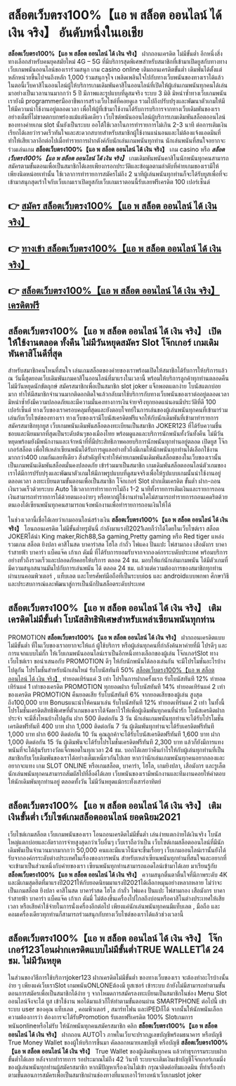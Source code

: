 # สล็อตเว็บตรง100%【แอ พ สล็อต ออนไลน์ ได้ เงิน จริง】   อันดับหนึ่งในเอเชีย 

**สล็อตเว็บตรง100%【แอ พ สล็อต ออนไลน์ ได้ เงิน จริง】** ฝากถอนเครดิต ไม่มีขั้นต่ำ  อีกหนึ่งสิ่งทางเลือกสำหรับคนยุคสมัยใหม่ 4G – 5G ที่มีบริการสุดพิเศษสำหรับสมาชิกที่เข้ามาเปิดยูสกับทางทางเว็บเกมพนันออนไลน์ของเราร่วมสนุก เกม casino online เติมถอนเครดิตขั้นต่ำ เดิมพันได้ตั้งแต่ หลักหน่วยขึ้นไปจนถึงหลัก 1,000 ร่วมสนุกจุใจ เพลิดเพลินใจไปกับทางเว็บพนันของทางเราได้แล้วในตอนี้เว็บคาสิโนออนไลน์ผู้ให้บริการเกมเดิมพันคาสิโนออนไลน์ที่เปิดให้ผู้เล่นเกมพนันทุกคนได้เล่นมาอย่างเป็นเวลานานมากกว่า 5 ปี มีภาพและรูปแบบที่ดูสมจริง ระบบ 3 มิติ
มิหนำซ้ำทางเว็บเกมพนันเรายังมี programmerมืออาชีพการสร้างเว็บไซต์ที่คอยดูเล  รวมไปถึงปรับปรุงและพัฒนาตัวเกมให้มีให้มีความน่าใช้งานอยู่ตลอดเวลา เพื่อให้ผู้ที่เข้ามาใช้งานได้รับการบริการจากทางเว็บเดิมพันของเราอย่างเต็มที่ไม่ขาดตกบกพร่องแม้แต่นิดเดียว เว็บไซต์พนันออนไลน์ผู้บริการเกมเดิมพันสล็อตออนไลน์ของทางค่ายเกม slot นั้นยังเป็นระบบ ออโต้ใช้เวลาในการทำรายการไม่เกิน 2-3 นาที ต่อการเติมเงิน เรียกได้เลยว่ารวดเร็วทันใจและสะดวกสบายสำหรับสมาชิกผู้ใช้งานแน่นอนและไม่ต้องแจ้งแอดมินที่ทำให้เสียเวลาอีกต่อไปเมื่อทำรายการฝากตังค์กับนักเล่นเกมพนันทุกท่าน
นักเล่นพนันที่สนใจอยากจะร่วมเล่นเกม **สล็อตเว็บตรง100%【แอ พ สล็อต ออนไลน์ ได้ เงิน จริง】** เกม casino  หรือ ***สล็อตเว็บตรง100%【แอ พ สล็อต ออนไลน์ ได้ เงิน จริง】*** เกมเดิมพันพนันคาสิโนนักพนันทุกคนสามารถสมัครตามขั้นตอนเพื่อเป็นสมาชิกได้เลยเพียงกรอกประวัติและข้อมูลตามลำดับที่ค่ายเกมของเรามีให้เพียงนิดหน่อยเท่านั้น ใช้เวลาการทำรายการสมัครไม่ถึง 2 นาทีผู้เล่นพนันทุกท่านก็จะได้รับยูสเพื่อที่จะเข้ามาสนุกสุดเร้าใจกับเว็บเกมเราเปิดยูสกับเว็บเกมเราตอนนี้รับเลยฟรีเครดิต 100 เปอร์เซ็นต์ 

## 👉 [สมัคร สล็อตเว็บตรง100%【แอ พ สล็อต ออนไลน์ ได้ เงิน จริง】](https://archa888.com/)
## 👉 [ทางเข้า สล็อตเว็บตรง100%【แอ พ สล็อต ออนไลน์ ได้ เงิน จริง】](https://archa888.com/)
## 👉 [สล็อตเว็บตรง100%【แอ พ สล็อต ออนไลน์ ได้ เงิน จริง】 เครดิตฟรี](https://archa888.com/)

## สล็อตเว็บตรง100%【แอ พ สล็อต ออนไลน์ ได้ เงิน จริง】 เปิดให้ใช้งานตลอด ทั้งคืน ไม่มีวันหยุดสมัคร Slot โจ๊กเกอร์ เกมเดิมพันคาสิโนดีที่สุด

สำหรับสมาชิกคนไหนที่สนใจ เล่นเกมสล็อตของค่ายของเราพร้อมเปิดให้สมาชิกได้รับการให้บริการแล้ว ณ วันนี้สุดยอดเว็บเดิมพันเกมคาสิโนออนไลน์ที่มาแรงในเวลานี้ พร้อมให้บริการลูกค้าทุกท่านตลอดคืน ไม่มีวันหยุดนักขัตฤกษ์ สมัครสมาชิกเพื่อเป็นสมาชิก slot joker แจ็กพอตแตกง่าย โบนัสแตกบ่อยมาก ทำให้มีสมาชิกจำนวนมากติดอกติดใจแล้วกลับมาใช้บริการกับทางเว็บพนันของเราต่ออยู่ตลอดเวลา มิหนำซ้ำยังมีความปลอดภัยและมีความมั่นคงทางการเงินจ่ายจริงทุกยอดแน่นอนมีประวัติที่ดี 100 เปอร์เซ็นต์ ทางเว็บของเราครอบคลุมที่สุดและยังตอบโจทย์ในการเล่นของผู้เล่นพนันทุกคนที่เข้ามาร่วมเล่นกับเว็บไซต์ของทางเรา
ทางเว็บของเรามีโบนัสเครดิตฟรีแจกให้กับนักเดิมพันที่เข้ามาทำรายการสมัครสมาชิกทุกยูส เว็บเกมพนันเดิมพันสล็อตลงทะเบียนเป็นสมาชิก JOKER123 ที่ได้รับความชื่นชอบและนิยมมากที่สุดเป็นระดับต้นๆของเมืองไทย พร้อมดูแลและบริการนักพนันทั้งวันทั้งคืน ไม่มีวันหยุดพร้อมยังมีพนักงานและเจ้าหน้าที่ที่มีประสิทธิภาพคอยบริการนักพนันทุกท่านอยู่ตลอด เปิดยูส โจ๊กเกอร์สล็อต เพื่อให้เหล่าเซียนพนันได้รับการดูแลอย่างทั่วถึงมีเกมให้นักพนันทุกท่านได้เลือกใช้งานมากกว่า400 เกมกันเลยทีเดียว
สิ่งสำคัญที่จะทำให้ค่ายเกมพนันเดิมพันสล็อตของในเว็บของเรานั้นเป็นเกมพนันเดิมพันสล็อตมั่นคงปลอดภัย เข้าร่วมมาเป็นสมาชิก  เกมเดิมพันสล็อตออนไลน์ตัวเกมของเราได้มีการปรับปรุงและพัฒนาตัวเกมให้มีภาพรูปแบบที่ดูสมจจริงเพื่อให้รูปแบบเกมนั้นน่าใช้งานอยู่ตลอดเวลา ลงทะเบียนตามขั้นตอนเพื่อเป็นสมาชิก โจ๊กเกอร์ Slot ฝากเติมเครดิต ขั้นต่ำ ฝาก-ถอน เงินรวดเร็วด้วยระบบ Auto ใช้เวลาการทำรายการไม่ถึง 1-2 นาทีทั้งรายการเติมเงินและรายการถอนเงินสามารถทำรายการได้ด้วยตนเองง่ายๆ หรือหากผู้ใช้งานท่านใดไม่สามารถทำรายการถอนเคดริตด้วยตนเองได้เซียนพนันทุกคนสามารถแจ้งพนักงานเพื่อทำรายการถอนเงินให้ได้

ในช่วงเวลานี้เชื่อได้เลยว่าเกมออนไลน์สร้างเงิน **สล็อตเว็บตรง100%【แอ พ สล็อต ออนไลน์ ได้ เงิน จริง】** โอนถอนเครดิต ไม่มีขั้นต่ำทรูมันนี่ กำลังมาแรงปี2021เลยก็ว่าได้โดยในเว็บไซต์เรา สล็อต JOKERได้นำ  King maker,Rich88,Sa gaming,Pretty gaming  หรือ Red tiger แหล่งรวมเกม สล็อต ยิงปลา คาสิโนสด บาคาร่าสด ไฮโล กำถั่ว ไพ่แคง ปั่นแปะ ไพ่สามกอง เสือมังกร บาคาร่าสายฟ้า บาคาร่า แบ็คแจ๊ค เก้าเก ดัมมี่ ที่ได้รับการยอมรับจากจากองค์กรระบดับประเทศ พร้อมบริการอย่างทั่วถึงรวดเร็วและปลอดภัยคอยให้บริการ ตลอด 24 ชม. มอบให้แก่นักเล่นเกมพนัน ได้มีตัวเกมที่มีความสนุกสนานมันไปกับการเล่นพนัน ได้ ตลอด 24 ชม. แล้วแต่ความต้องการของสมาชิกทุกท่านผ่านบนคอมพิวเตอร์ , แท็บเลต และโทรศัพท์มือถือที่เป็นระบบios และ androidแบบพกพา ศึกษาวิธีและประสบการณ์และพัฒนาสู่การเป็นนักปั่นสล็อตระดับประเทศ

## สล็อตเว็บตรง100%【แอ พ สล็อต ออนไลน์ ได้ เงิน จริง】 เติมเครดิตไม่มีขั้นต่ำ โบนัสสิทธิพิเศษสำหรับเหล่าเซียนพนันทุกท่าน

 PROMOTION  **สล็อตเว็บตรง100%【แอ พ สล็อต ออนไลน์ ได้ เงิน จริง】** ฝากถอนเครดิตแบบไม่มีขั้นต่ำ ที่ในเว็บของเราอยากจะให้แก่  ผู้ใช้บริการ หรือผู้เล่นทุกคนที่กำลังค้นหาค่ายที่มี โปรดีๆ และการแจกแบบไม่กั๊ก ให้เว็บเกมพนันออนไลน์เราเป็นอีกหนึ่งทางเลือกของผู้เล่น โจ๊กเกอร์Slot ทางเว็บไซต์เรา ขอนำเสนอกับ PROMOTION ดีๆ ให้กับนักพนันได้ลองเล่นกัน จะมีโปรโมชั่นอะไรบ้างไปดูกัน
โปรโมชั่นสำหรับนักเล่นใหม่ รับโบนัสทันที 50% [สล็อตเว็บตรง100%【แอ พ สล็อต ออนไลน์ ได้ เงิน จริง】](https://archa888.com/) ทำยอดเทิร์นแค่ 3 เท่า
โปรในการฝากครั้งแรก รับโบนัสทันที 12% ทำยอดเทิร์นแค่ 1 เท่าของเครดิต
 PROMOTION ทุกยอดฝาก รับโบนัสทันที 14% ทำยอดเทิร์นแค่ 2 เท่าของเครดิต
 PROMOTION คืนยอดเสีย รับโบนัสทันที 6% จากยอดเสียของผู้เล่น สูงสุดถึง100,000 บาท
Bonusแนะนำให้คนมาเล่น รับโบนัสทันที 12% ทำยอดเทิร์นแค่ 2 เท่า
ในทั้งนี้โปรโมชั่นเครดิตสิทธิพิเศษที่ตัวเกมของเราได้จัดหาไว้ให้เพื่อผู้เดิมพันทุกคนที่น่ารัก โบนัสเครดิตฝากประจำ จะมีสิ่งไหนบ้างไปดูกัน
ฝาก 500 ติดต่อกัน 3 วัน นักเล่นเกมพนันทุกท่านจะได้รับโปรโมชั่นเครดิตฟรีทันที 400 บาท
ฝาก 1,000 ติดต่อกัน 7 วัน ผู้เดิมพันทุกท่านจะได้รับเครดิตฟรีทันที 1,000 บาท
ฝาก 600 ติดต่อกัน 10 วัน คุณลูกค้าจะได้รับโบนัสเครดิตฟรีทันที 1,600 บาท
ฝาก 1,000 ติดต่อกัน 15 วัน ผู้เดิมพันจะได้รับโปรโมชั่นเครดิตฟรีทันที 2,300 บาท
แล้วก็ยังมีการแทงพนันที่จะได้ลุ้นรับรางวัลแจ็กพอตในทุกเวลา 24 ชม. บอกได้เลยว่าคืนกำไรให้กับผู้เล่นทุกท่านที่เป็นสมาชิกกับเว็บเดิมพันของเราได้อย่างเต็มเหนี่ยวกันไปเลย หากว่านักเล่นเกมพนันทุกคนอยากลองและอยากจะแทง เกม SLOT ONLINE  หรือเกมสล็อต, บาคาร่า, ไฮโล, เกมยิงปลา, เสือมังกร และรูเล็ต นักเล่นพนันทุกคนสามารถสัมผัสไปที่ลิ้งค์ได้เลย เว็บพนันของเรามีพนักงานและทีมงานคอยให้คำตอบให้นักเดิมพันทุกท่านอยู่ ตลอดทั้งวัน ไม่มีวันหยุดแม้กระทั่งเสาร์อาทิตย์

## สล็อตเว็บตรง100%【แอ พ สล็อต ออนไลน์ ได้ เงิน จริง】 เติมเงินขั้นต่ำ  เว็บไซต์เกมสล็อตออนไลน์ ยอดนิยม2021

เว็บไซต์เกมสล็อต เว็บเกมพนันของเรา โอนถอนเครดิตไม่มีขั้นต่ำ เล่นง่ายแตกง่ายได้เงินจริง โบนัสใหญ่แตกบ่อยและอัตราการจ่ายสูงสุดกว่าเว็บอื่นๆ เว็บเราถือว่าเป็น เว็บไซต์เกมสล็อตออนไลน์ที่มีนักเดิมพันเป็นจำนวนมากมากกว่า 50,000 คนและมีแนวโน้มจะขึ้นเรื่อยๆ เว็บเกมออนไลน์เรานั้นยังได้รับจากองค์กรระดับต่างประเทศในเรื่องของการพนัน สำหรับเหล่าเซียนพนันทุกท่านที่สนใจและอยากที่จะเข้ามาเป็นส่วนหนึ่งกับค่ายของเรา เซียนพนันทุกท่านสามารถแอดไลน์เข้ามาได้เลย
	มาเรียนรู้กับ **สล็อตเว็บตรง100%【แอ พ สล็อต ออนไลน์ ได้ เงิน จริง】** ความสนุกตื่นตาตื่นใจที่มีภาพระดับ 4K และมีเกมสุดฮิตที่มาแรงปี2021ให้กับยอดนิยมมาแรงปี2021ได้เลือกหมุนอย่างหลากหลาย  ไม่ว่าจะเป็นเกมสล็อต ยิงปลา คาสิโนสด บาคาร่าสด ไฮโล กำถั่ว ไพ่แคง ปั่นแปะ ไพ่สามกอง เสือมังกร บาคาร่าสายฟ้า บาคาร่า แบ็คแจ๊ค เก้าเก ดัมมี่ ไม่ต้องขึ้นเครื่องไปไกลถึงบ่อนหรือคาสิโนต่างประเทศให้เสียเวลา หรือเสียค่าใช้จ่ายในการนั่งเครื่องอีกต่อไป เพียงแค่นักเล่นพนันทุกคนมีแท็บเลต , มือถือ และคอมเครื่องเดียวทุกท่านก็สามารถร่วมสนุกกับทางเว็บไซต์ของเราได้แล้วช่วงเวลานี้

## สล็อตเว็บตรง100%【แอ พ สล็อต ออนไลน์ ได้ เงิน จริง】 โจ๊กเกอร์123โอนฝากเครดิตแบบไม่มีขั้นต่ำTRUE WALLETได้ 24 ชม. ไม่มีวันหยุด

ในส่วนของวิธีการใช้บริการjoker123 ฝากเครดิตไม่มีขั้นต่ำ ของทางเว็บของเรา จะต้องทำอะไรบ้างนั้น ง่าย ๆ เพียงแค่เว็บเราSlot เกมพนันONLONEต้องมี ยูสเซอร์ เข้าระบบ ถ้ายังไม่มีสามารถทำตามขั้นตอนการสมัครเพื่อเป็นสมาชิกได้ง่าย ๆ จากโหมดการสมัครลงทะเบียนเป็นสมาชิกในช่อง Menu Slot ออนไลน์จึงจะได้ ยูส เข้าใช้งาน พอได้มาแล้วก็ให้ทำตามขั้นตอนผ่าน SMARTPHONE ต่อไปนี้
เข้าระบบ user  ของคุณ แท็บเลต , คอมพิวเตอร์ , สมาร์ทโฟน และiPEDก็ได้
จากนั้นให้นักพนันเลือกความต้องการว่า ต้องการจะได้รับPromotion รับเลยฟรีเครดิต 100% Slotเกมการพนันonlineหรือไม่รับ
ให้นักพนันทุกคนสมัครสมาชิก คลิก **สล็อตเว็บตรง100%【แอ พ สล็อต ออนไลน์ ได้ เงิน จริง】** ฝากถอน AUTOไว ภาพในเว็บจะปรากฏเลขบัญชีพร้อมธนาคาร หรือบัญชี True Money Wallet ของผู้ให้บริการขึ้นมา
คัดลอกหมายเลขบัญชี หรือบัญชี **สล็อตเว็บตรง100%【แอ พ สล็อต ออนไลน์ ได้ เงิน จริง】** True Wallet ของผู้เดิมพันทุกคน แล้วทำธุรกรรมระบบฝาก ขั้นต่ำได้เลย
หลังจากทำรายการ รอประมาณไม่ถึง 42 วินาที ระบบจะเติมเงินเข้าบัญชีโจ๊กเกอร์เกมมิ่งของผู้เล่นพนันทุกท่านผู้สมัครสมาชิก
หากมีปัญหาเรื่องเงินไม่เข้า กรุณาติดต่อทีมแอดมิน ที่ทำเรื่องทำตามขั้นตอนการสมัครเพื่อเป็นสมาชิกผ่านช่องทางที่แนบเอาไว้ทางหน้าเว็บเกมslot joker


